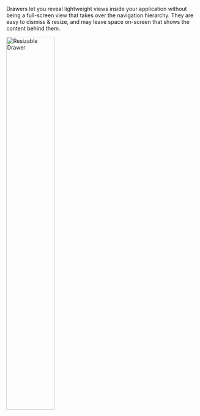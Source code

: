 Drawers let you reveal lightweight views inside your application without being a full-screen view that takes over the navigation hierarchy. They are easy to dismiss & resize, and may leave space on-screen that shows the content behind them.

<!-- Drawers and action sheets are similar, revealing themselves from the bottom or the top of the screen, usually revealing a simpler set of commands or options. -->

<img src="https://uifabric.azurewebsites.net/media/images/controls/ios/Drawer/MSDrawerController.png" alt="Resizable Drawer" style="width: 50%;" />
